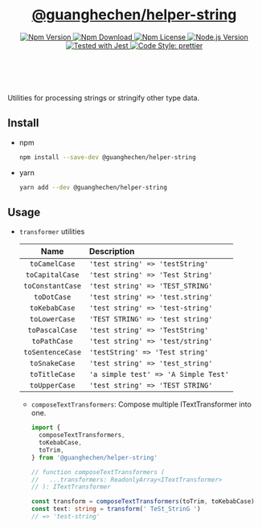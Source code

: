 <header>
  <h1 align="center">
    <a href="https://github.com/guanghechen/node-scaffolds/tree/@guanghechen/helper-string@5.0.2/packages/helper-string#readme">@guanghechen/helper-string</a>
  </h1>
  <div align="center">
    <a href="https://www.npmjs.com/package/@guanghechen/helper-string">
      <img
        alt="Npm Version"
        src="https://img.shields.io/npm/v/@guanghechen/helper-string.svg"
      />
    </a>
    <a href="https://www.npmjs.com/package/@guanghechen/helper-string">
      <img
        alt="Npm Download"
        src="https://img.shields.io/npm/dm/@guanghechen/helper-string.svg"
      />
    </a>
    <a href="https://www.npmjs.com/package/@guanghechen/helper-string">
      <img
        alt="Npm License"
        src="https://img.shields.io/npm/l/@guanghechen/helper-string.svg"
      />
    </a>
    <a href="https://github.com/nodejs/node">
      <img
        alt="Node.js Version"
        src="https://img.shields.io/node/v/@guanghechen/helper-string"
      />
    </a>
    <a href="https://github.com/facebook/jest">
      <img
        alt="Tested with Jest"
        src="https://img.shields.io/badge/tested_with-jest-9c465e.svg"
      />
    </a>
    <a href="https://github.com/prettier/prettier">
      <img
        alt="Code Style: prettier"
        src="https://img.shields.io/badge/code_style-prettier-ff69b4.svg?style=flat-square"
      />
    </a>
  </div>
</header>
<br/>

Utilities for processing strings or stringify other type data.

## Install

* npm

  ```bash
  npm install --save-dev @guanghechen/helper-string
  ```

* yarn

  ```bash
  yarn add --dev @guanghechen/helper-string
  ```

## Usage

* `transformer` utilities

  Name                  | Description
  :--------------------:|:---------------------------------------
  `toCamelCase`         | `'test string' => 'testString'`
  `toCapitalCase`       | `'test string' => 'Test String'`
  `toConstantCase`      | `'test string' => 'TEST_STRING'`
  `toDotCase`           | `'test string' => 'test.string'`
  `toKebabCase`         | `'test string' => 'test-string'`
  `toLowerCase`         | `'TEST STRING' => 'test string'`
  `toPascalCase`        | `'test string' => 'TestString'`
  `toPathCase`          | `'test string' => 'test/string'`
  `toSentenceCase`      | `'testString' => 'Test string'`
  `toSnakeCase`         | `'test string' => 'test_string'`
  `toTitleCase`         | `'a simple test' => 'A Simple Test'`
  `toUpperCase`         | `'test string' => 'TEST STRING'`

  - `composeTextTransformers`: Compose multiple ITextTransformer into one.

    ```typescript
    import {
      composeTextTransformers,
      toKebabCase,
      toTrim,
    } from '@guanghechen/helper-string'

    // function composeTextTransformers (
    //   ...transformers: ReadonlyArray<ITextTransformer>
    // ): ITextTransformer

    const transform = composeTextTransformers(toTrim, toKebabCase)
    const text: string = transform(' TeSt_StrinG ')
    // => 'test-string'
    ```


[homepage]: https://github.com/guanghechen/node-scaffolds/tree/@guanghechen/helper-string@5.0.2/packages/helper-string#readme
